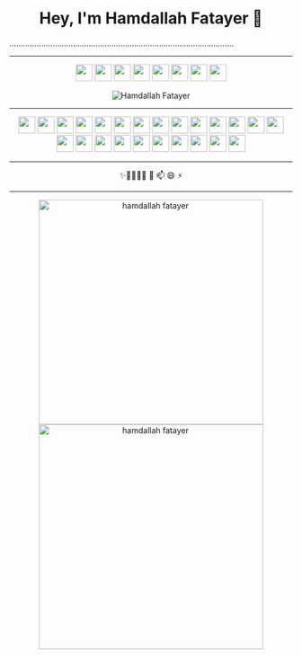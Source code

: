 <h1 align="center">Hey, I'm Hamdallah Fatayer 👋</h1>...................................................................................................
<hr>
<p align="center">
<a href="mailto:hamdalla9@gmail.com"><img src="https://i.imgur.com/sCJuAIP.png"  width="30px" height="30px"></img></a>
<a href="mailto:hamdalla2@hotmail.com"><img src="https://i.imgur.com/8L6Okpv.png"  width="30px" height="30px"></img></a>
<a href="https://www.facebook.com/hamdallah.fatayer" target="_blank"><img src="https://i.imgur.com/4J5K7oh.png"  width="30px" height="30px"></img></a>
<a href="https://www.linkedin.com/in/hamdallah-fatayer-08052476/" target="_blank"><img src="https://i.imgur.com/t55V1Qt.png"  width="30px" height="30px"></img></a>
<a href="https://twitter.com/hamdalla2" target="_blank"><img src="https://i.imgur.com/f9UfHh0.png"  width="30px" height="30px"></img></a>
<a href="https://drive.google.com/file/d/1QhxyIwPO_ka_cgSjsZpjUd3bRYrobIJH/view?usp=sharing" target="_blank"><img src="https://i.imgur.com/cAKFeys.png"  width="30px" height="30px"></img></a>
<a href="https://www.codewars.com/users/Hamdallah%20Fatayer" target="_blank"><img src="https://i.imgur.com/omkUMc2.png"  width="30px" height="30px"></img></a>
<a href="https://leetcode.com/hamdalla9/" target="_blank"><img src="https://user-images.githubusercontent.com/36547915/97088991-45da5d00-1652-11eb-900f-80d106540f4f.png"  width="30px" height="30px"></img></a>
</p>
<p align="center"><img src="https://komarev.com/ghpvc/?username=hamdallah2" alt="Hamdallah Fatayer"/></p>
<hr>
<p align="center">
<img src="https://i.imgur.com/asySM4L.png"  width="30px" height="30px" ></img>
<img src="https://i.imgur.com/jiWIM42.png"  width="30px" height="30px" ></img>
<img src="https://i.imgur.com/TfH1xvo.png"  width="30px" height="30px" ></img>
<img src="https://encrypted-tbn0.gstatic.com/images?q=tbn:ANd9GcTfh0VmHkafOJ0l3uWTOlQen7rtCUWucOmm0w&usqp=CAU"  width="30px" height="30px" ></img>
<img src="https://i.imgur.com/5Q5BhxP.png"  width="30px" height="30px" ></img>
<img src="https://i.imgur.com/WrOKPRk.png"  width="30px" height="30px" ></img>
<img src="https://i.imgur.com/2ltrCrS.png"  width="30px" height="30px" ></img>
<img src="https://i.imgur.com/EHnE1Qc.png"  width="30px" height="30px" ></img>
<img src="https://i.imgur.com/qFQHrf8.png"  width="30px" height="30px" ></img>
<img src="https://i2.wp.com/blog.logrocket.com/wp-content/uploads/2019/07/Screen-Shot-2018-10-11-at-1.40.06-PM.png?fit=1016%2C1034&ssl=1"  width="30px" height="30px" ></img>
<img src="https://i.imgur.com/16ezo9A.png"  width="30px" height="30px" ></img>
<img src="https://i.imgur.com/tYPleps.png"  width="30px" height="30px" ></img>
<img src="https://i.imgur.com/PSXeVMv.jpg"  width="30px" height="30px" ></img>
<img src="https://i.imgur.com/kk1H10U.png"  width="30px" height="30px" ></img>
<img src="https://i.imgur.com/e5mpI2E.png"  width="30px" height="30px" ></img>
<img src="https://i.imgur.com/Q5Ra0JT.png"  width="30px" height="30px" ></img>
<img src="https://i.imgur.com/xtCbXda.png"  width="30px" height="30px" ></img>
<img src="https://i.imgur.com/ri2cvJd.png"  width="30px" height="30px" ></img>
<img src="https://i.imgur.com/0pC9qlp.png"  width="30px" height="30px" ></img>
<img src="https://i.imgur.com/5ym77hX.png"  width="30px" height="30px" ></img>
<img src="https://i.imgur.com/V4G3mHW.png"  width="30px" height="30px" ></img>
<img src="https://i.imgur.com/DebnlRF.png"  width="30px" height="30px" ></img>
<img src="https://i.imgur.com/xgA8wZV.png"  width="30px" height="30px" ></img>
<img src="https://i.imgur.com/Fa99T1d.png"  width="30px" height="30px" ></img>
</p>
<hr>
<p align="center">
✨🔭🌱👯🤔 💬 📫 😄 ⚡
</p>
<hr>
<p align="center">
<img align="center" src="https://github-readme-stats.vercel.app/api?username=hamdalla2&show_icons=true&locale=en" alt="hamdallah fatayer" width="400" />
<img align="center" src="https://github-readme-streak-stats.herokuapp.com/?user=hamdalla2&" alt="hamdallah fatayer" width="400" />
</p>

